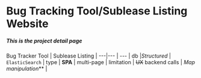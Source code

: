 # Bug Tracking Tool/Sublease Listing Website
##### This is the project detail page

Bug Tracker Tool | Sublease Listing |
---|--- | --- |
db |*Structured* | `ElasticSearch` |
type | **SPA** | multi-page |
limitation | ~~UX~~ backend calls | _Map manipulation_** |
